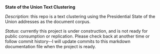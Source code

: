 __State of the Union Text Clustering__


_Description_: this repo is a text clustering using the Presidential State of the Union addresses
as the document corpus.


_Status_: currently this project is under construction, and is not ready for public consumption
or replication. Please check back at another time or follow commit history--I will update commits
to this markdown documentation file when the project is ready.

